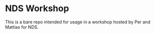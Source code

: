 # NDS Workshop

This is a bare repo intended for usage in a workshop hosted by Per and Mattias for NDS.
